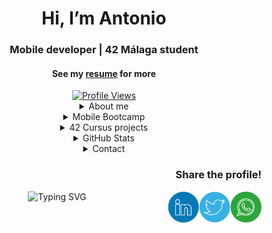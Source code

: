 <h1 align="center">Hi, I’m Antonio</h1>
<h3 align="center">Mobile developer | 42 Málaga student </h3>
<h4 align="center">See my <a href="https://github.com/AntonioJesusRM/AntonioJesusRM/blob/main/Curriculum.pdf" target="_blank">resume</a> for more</h4>

<div align="center">
<a href="https://visitcount.itsvg.in">
  <img src="https://visitcount.itsvg.in/api?id=AntonioJesusRM&label=Profile%20Views&color=1&icon=0&pretty=false" alt="Profile Views">
</a>

<details>
  <summary>About me</summary>
<h2 align="center">About me</h2>

<p>
I am a junior developer who has successfully completed a mobile programming bootcamp and the prestigious 42 course. Since starting my higher education in programming, I have worked on various personal projects and continued my education, driven by my passion for technology.

I have demonstrated strong skills in effort and learning, resilience to frustration, and problem-solving abilities throughout my professional experience. I am looking for a project where I can apply my knowledge as a mobile app developer and continue growing in a company that shares my values.
</p>
<h2 align="center">My Technical Skills</h2>

<h3>Languages</h3>

[![My Skills](https://skillicons.dev/icons?i=kotlin,c,cpp,html,css,js,python)](https://skillicons.dev)

<h3>Tools</h3>

[![My Skills](https://skillicons.dev/icons?i=androidstudio,bash,vim,vscode,github,git,docker)](https://skillicons.dev)

</details>

<details>
  <summary>Mobile Bootcamp</summary>
<div align="center">
<h2>Bootcamp projects</h2>
</div>
<p align="center">Here are the projects I completed during the mobile bootcamp.</p>
| Nº | Project Name | Description | Status |
| --- | --- | --- | --- |
| 01 | [First Project](../../../My-first-project-with-Android-Studio) | Bootcamp kickoff project | ✅ |
| 02 | [Sprint2Lab](../../../Sprint2Lab) | Area calculation tool | ✅ |
| 03 | [Sprint3Lab](../../../Sprint3Lab) | Movie list app | ✅ |
| 04 | [ChitChat](../../../ChitChat) | Mobile chat app with API integration | ✅ |
---
</details>

<details>
  <summary>42 Cursus projects</summary>
<div align="center">
<h2>42 Cursus projects</h2>
</div>
<p align="center">This is my Github profile where you can find all the projects I have completed during my time at 42.</p>

| Nº | Project Name | Description | Status |
| --- | --- | --- | --- |
| 01 | [libft](../../../libft) | My first own C library | ✅ |
| 02 | [ft_printf](../../../printf)             | Recoding the printf function | ✅ | 
| 03 | [get_next_line](../../../get_next_line)     | A function that reads a line from a file descriptor | ✅ |
| 04 | Born2beroot | Setting up a secured server | ✅ |
| 05 | [push_swap](../../../push__swap) | A sorting algorithm using two stacks | ✅ |
| 06 | [pipex](../../../pipex) | A program that replicates the functionality of Unix pipes | ✅ |
| 07 | [fract-ol](../../../fractol) | A program that renders fractals | ✅ |
| 08 | [Philosphers](../../../philo)  | A program that simulates the dining philosophers problem | ✅ |
| 09 | minishell | A UNIX shell implementation | ✅ |
| 10 | [cub3d](../../../cub3D) | A raycasting 3D game engine | ✅ |
| 11 | [CPP Module 00](../../../cpp/tree/master/modulo00) | Introduction to C++ | ✅ |
| 12 | [CPP Module 01](../../../cpp/tree/master/modulo01) | Memory allocation and references in C++ | ✅ |
| 13 | [CPP Module 02](../../../cpp/tree/master/modulo02) | Ad-hoc polymorphism, operators overload and canonical classes in C++ | ✅ |
| 14 | [CPP Module 03](../../../cpp/tree/master/modulo03) | Inheritance in C++ | ✅ | 80/100 |
| 15 | [CPP Module 04](../../../cpp/tree/master/modulo04) | Subtype polymorphism, abstract classes, interfaces in C++ | ✅ |
| 16 | [CPP Module 05](../../../cpp/tree/master/modulo05) | Nested classes, exceptions, and file streams in C++ | ✅ |
| 17 | [CPP Module 06](../../../cpp/tree/master/modulo06) | Casts in C++, templates, STL | ✅ |
| 18 | [CPP Module 07](../../../cpp/tree/master/modulo07) | Templates in depth, containers in C++ | ✅ |
| 19 | [CPP Module 08](../../../cpp/tree/master/modulo08) | Templated containers, iterators in C++ | ✅ |
| 20 | [CPP Module 09](../../../cpp/tree/master/modulo09) | Templated containers, iterators in C++ | ✅ |
| 21 | NetPractice | Network and system administration exercises | ✅ |
| 22 | [ft_irc](../../../ft_irc) | Implementation of an IRC server | ✅ |
| 23 | [Inception](../../../inception) | Docker-Compose project | ✅ |
| 24 | [ft_transcendence](../../../ft_transcendence) | Implementation of a multiplayer game server | ✅ |
---

<div align="center">
  <br>
  <a href="https://github.com/oakoudad/badge42">
    <img src="https://badge.mediaplus.ma/darkblue/aruiz-mo?1337Badge=off&UM6P=off" alt="aruiz-mo's 42 stats" />
  </a>
</div>
</details>

<details>
  <summary>GitHub Stats</summary>
<div align="center">

<h2>Github Stats</h2>

![](https://github-readme-stats.vercel.app/api?username=AntonioJesusRM&theme=light&hide_border=true&include_all_commits=false&count_private=false)<br/>

---


![](https://github-profile-trophy.vercel.app/?username=AntonioJesusRM&theme=flat&no-frame=true&no-bg=true&margin-w=4)


</div>
</details>

<details>
  <summary> Contact</summary>
<div align="center">
    <h2 align="center">You can reach me by:</h2>
    <p align="center">
      <br/>
      <a href="https://www.linkedin.com/in/antonio-jesus-ruiz-moreno/" target="blank"><img align="center"
         src="https://img.shields.io/badge/LinkedIn-0077B5?style=for-the-badge&logo=linkedin&logoColor=whitE"
         alt="AntonioJesusRM linkedin" height="30"/></a>
      <a href="mailto:antjrm95@hotmail.com" target="blank"><img align="center"
         src="https://img.shields.io/badge/Gmail-D14836?style=for-the-badge&logo=gmail&logoColor=white"
         alt="AntonioJesusRM mail" height="30"/></a>
      <a href="https://wa.me/+34622940920" target="blank"><img align="center"
         src="https://img.shields.io/badge/WhatsApp-25D366?style=for-the-badge&logo=whatsapp&logoColor=white"
         alt="AntonioJesusRM Whatsapp" height="30"/></a>
      <br>
    </p>
</details>
  
<h3 align="right">Share the profile!</h3>

[<img src="https://github.com/AntonioJesusRM/media/blob/main/whatsapp-icon.png" width="50" height="50" align = right></img>](https://api.whatsapp.com/send?text=Hey!%20Check%20out%20this%20cool%20profile%20I%20found%20on%20Github.%20%0ahttps://github.com/AntonioJesusRM)
[<img src="https://github.com/AntonioJesusRM/media/blob/main/twitter-icon.png" width="50" height="50" align = right></img>](https://twitter.com/intent/tweet?url=https://github.com/AntonioJesusRM&text=Hey!%20Check%20out%20this%20cool%20repository%20I%20found%20on%20Github)
[<img src="https://github.com/AntonioJesusRM/media/blob/main/linkedin-icon.png" width="50" height="50" align = right></img>](https://www.linkedin.com/sharing/share-offsite/?url=https://github.com/AntonioJesusRM)

<p align="center">
  <img src="https://readme-typing-svg.demolab.com?font=Fira+Code&pause=1000&color=1D5CAE&center=true&vCenter=true&width=435&lines=Passionate+About+Technology;Teamwork+and+Innovation;Driven+by+Learning+and+Growth" alt="Typing SVG" />
</p>
